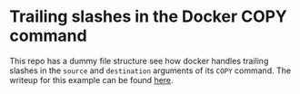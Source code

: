 # Trailing slashes in the Docker COPY command

This repo has a dummy file structure see how docker handles trailing slashes in the `source` and `destination` arguments of its `COPY` command. The writeup for this example can be found [here](https://abelinglars.github.io/2025/10/25/docker-file-paths.html).

